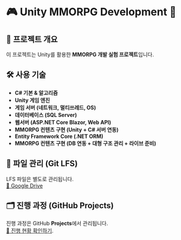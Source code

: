 # 🎮 Unity MMORPG Development 🚀

## 📌 프로젝트 개요
이 프로젝트는 Unity를 활용한 **MMORPG 개발 실험 프로젝트**입니다.  

## 🛠️ 사용 기술
- **C# 기본 & 알고리즘**
- **Unity 게임 엔진**
- **게임 서버 (네트워크, 멀티쓰레드, OS)**
- **데이터베이스 (SQL Server)**
- **웹서버 (ASP.NET Core Blazor, Web API)**
- **MMORPG 컨텐츠 구현 (Unity + C# 서버 연동)**
- **Entity Framework Core (.NET ORM)**
- **MMORPG 컨텐츠 구현 (DB 연동 + 대형 구조 관리 + 라이브 준비)**

## 📂 파일 관리 (Git LFS)
LFS 파일은 별도로 관리됩니다.  
[📂 Google Drive](https://drive.google.com/drive/folders/1H3lNfICavZWO1FXG0UtxzxVySFK69D0p)

## 🗂️ 진행 과정 (GitHub Projects)
진행 과정은 GitHub **Projects**에서 관리됩니다.  
[🔗 진행 현황 확인하기](https://github.com/users/sungho96/projects/2).
